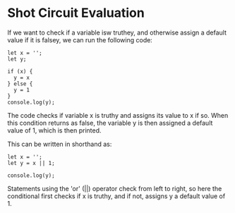 # Shot Circuit Evaluation

If we want to check if a variable isw truthey, and otherwise assign a default value if it is falsey, we can run the following code:

```
let x = '';
let y;

if (x) {
  y = x 
} else {
  y = 1
}  
console.log(y);
```
The code checks if variable x is truthy and assigns its value to x if so. When this condition returns as false, the variable y is then assigned a default value of 1, which is then printed.

This can be written in shorthand as:
```
let x = '';
let y = x || 1;

console.log(y);
```
Statements using the 'or' (||) operator check from left to right, so here the conditional first checks if x is truthy, and if not, assigns y a default value of 1.

